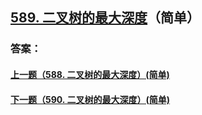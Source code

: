 ## [589. 二叉树的最大深度](https://leetcode-cn.com/problems/merge-two-sorted-lists/)（简单）





### 答案：



#### [上一题（588. 二叉树的最大深度）(简单)](https://github.com/sdwwld/leetCode/blob/master/src/main/java/com/wld/java/leetcode/leetCode0588.md)

#### [下一题（590. 二叉树的最大深度）(简单)](https://github.com/sdwwld/leetCode/blob/master/src/main/java/com/wld/java/leetcode/leetCode0590.md)